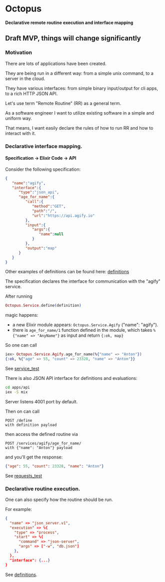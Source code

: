 # Octopus

**Declarative remote routine execution and interface mapping**

## Draft MVP, things will change significantly

### Motivation
There are lots of applications have been created.

They are being run in a different way: from a simple unix command, to a server in the cloud.

They have various interfaces: from simple binary input/output for cli apps, to a rich HTTP JSON API.

Let's use term "Remote Routine" (RR) as a general term.

As a software engineer I want to utilize existing software in a simple and uniform way.

That means, I want easily declare the rules of how to run RR and how to interact with it.

### Declarative interface mapping.
#### Specification -> Elixir Code -> API

Consider the following specification:

```json
{
   "name":"agify",
   "interface":{
      "type":"json_api",
      "age_for_name":{
         "call":{
            "method":"GET",
            "path":"/",
            "url":"https://api.agify.io"
         },
         "input":{
            "args":{
               "name":null
            }
         },
         "output":"map"
      }
   }
}
```

Other examples of definitions can be found here: [definitions](apps/octopus/test/definitions.ex)

The specification declares the interface for communication with the "agify" service.

After running 
```elixir
Octopus.Service.define(definition)
```
magic happens: 
- a new Elixir module appears: `Octopus.Service.Agify` ("name": "agify").
- there is `age_for_name/1` function defined in the module, which takes `%{"name" => "AnyName"}` as input and return `{:ok, map}`

So one can call
```elixir
iex> Octopus.Service.Agify.age_for_name(%{"name" => "Anton"})
{:ok, %{"age" => 55, "count" => 23328, "name" => "Anton"}}
```

See [service_test](apps/octopus/test/service_test.exs)

There is also JSON API interface for definitions and evaluations:
```sh
cd apps/api
iex -S mix
```
Server listens 4001 port by default.

Then on can call
```
POST /define
with definition payload
```
then access the defined routine via
```
POST /services/agify/age_for_name/
with {"name": "Anton"} payload 
```
and you'll get the response:
```json
{"age": 55, "count": 23328, "name": "Anton"}
```

See [requests_test](apps/api/test/requests_test.exs)

### Declarative routine execution.
One can also specify how the routine should be run.

For example:

```json
{
  "name" => "json_server.v1",
  "execution" => %{
    "type" => "process",
    "start" => %{
      "command" => "json-server",
      "args" => ["-w", "db.json"]
    },
  },
  "interface": {...}
}
```

See [definitions](apps/octopus/test/definitions.ex).


